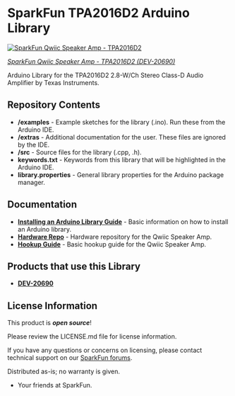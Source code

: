 SparkFun TPA2016D2 Arduino Library
========================================

[![SparkFun Qwiic Speaker Amp - TPA2016D2](https://www.sparkfun.com/products/20690)](https://www.sparkfun.com/products/20690)

[*SparkFun Qwiic Speaker Amp - TPA2016D2 (DEV-20690)*](https://www.sparkfun.com/products/20690)

Arduino Library for the TPA2016D2 2.8-W/Ch Stereo Class-D Audio Amplifier by Texas Instruments.

Repository Contents
-------------------

* **/examples** - Example sketches for the library (.ino). Run these from the Arduino IDE. 
* **/extras** - Additional documentation for the user. These files are ignored by the IDE. 
* **/src** - Source files for the library (.cpp, .h).
* **keywords.txt** - Keywords from this library that will be highlighted in the Arduino IDE. 
* **library.properties** - General library properties for the Arduino package manager. 

Documentation
--------------
* **[Installing an Arduino Library Guide](https://learn.sparkfun.com/tutorials/installing-an-arduino-library)** - Basic information on how to install an Arduino library.
* **[Hardware Repo](https://github.com/sparkfun/SparkFun_Qwiic_Speaker_Amp)** - Hardware repository for the Qwiic Speaker Amp. 
* **[Hookup Guide](https://learn.sparkfun.com/tutorials/2749)** - Basic hookup guide for the Qwiic Speaker Amp.


Products that use this Library 
---------------------------------

* **[DEV-20690](https://www.sparkfun.com/products/20690)**

License Information
-------------------

This product is _**open source**_! 

Please review the LICENSE.md file for license information. 

If you have any questions or concerns on licensing, please contact technical support on our [SparkFun forums](https://forum.sparkfun.com/viewforum.php?f=152).

Distributed as-is; no warranty is given.

- Your friends at SparkFun.

_<COLLABORATION CREDIT>_
